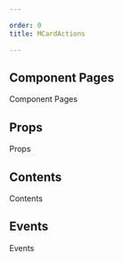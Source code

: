 ```yaml
---

order: 0
title: MCardActions

---
```

 
## Component Pages
 
Component Pages
 
## Props
 
Props
 
## Contents
 
Contents
 
## Events
 
Events
 
